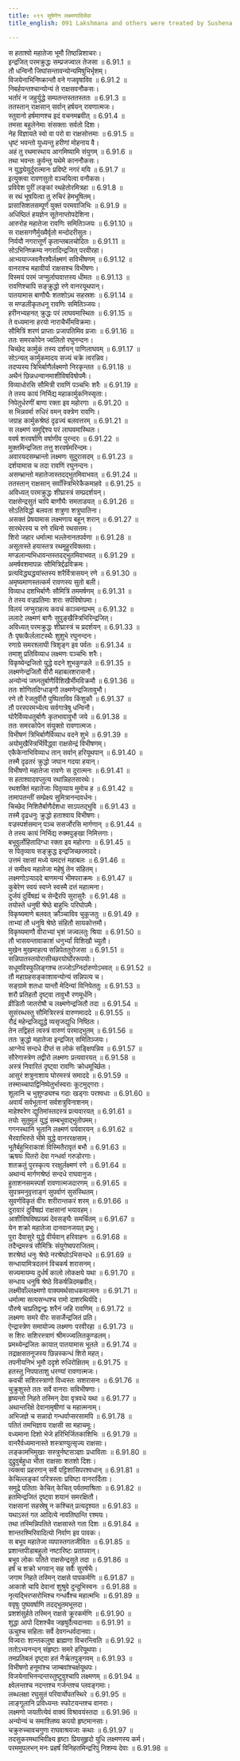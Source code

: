 ```yaml
---
title: ०९१ सुषेणेन लक्ष्मणादिसेवा
title_english: 091 Lakshmana and others were treated by Sushena

---
```

<div class="audioEmbed"  caption="श्रीराम-हरिसीताराममूर्ति-घनपाठिभ्यां वचनम्" src="https://archive.org/download/Ramayana-recitation-Sriram-harisItArAmamUrti-Ghanapaati-v2/Kanda_6/Kanda_6_YK-091-Lakshmana_and_others_were_treated_by_Sushena_0.mp3"></div>

स हताश्वो महातेजा भूमौ तिष्ठन्निशाचरः।  
इन्द्रजित् परमक्रुद्धः सम्प्रजज्वाल तेजसा ॥ 6.91.1 ॥   
तौ धन्विनौ जिघांसन्तावन्योन्यमिषुभिर्भृशम्।  
विजयेनाभिनिष्क्रान्तौ वने गजवृषाविव ॥ 6.91.2 ॥   
निबर्हयन्तश्चान्योन्यं ते राक्षसवनौकसः।  
भर्तारं न जहुर्युद्धे सम्पतन्तस्ततस्ततः ॥ 6.91.3 ॥   
ततस्तान् राक्षसान् सर्वान् हर्षयन् रावणात्मजः।  
स्तुवानो हर्षमाणश्च इदं वचनमब्रवीत् ॥ 6.91.4 ॥   
तमसा बहुलेनेमाः संसक्ताः सर्वतो दिशः।  
नेह विज्ञायते स्वो वा परो वा राक्षसोत्तमाः ॥ 6.91.5 ॥   
धृष्टं भवन्तो युध्यन्तु हरीणां मोहनाय वै।  
अहं तु रथमास्थाय आगमिष्यामि संयुगम् ॥ 6.91.6 ॥   
तथा भवन्तः कुर्वन्तु यथेमे काननौकसः।  
न युद्ध्येयुर्दुरात्मानः प्रविष्टे नगरं मयि ॥ 6.91.7 ॥   
इत्युक्त्वा रावणसुतो वञ्चयित्वा वनौकसः।  
प्रविवेश पुरीं लङ्कां रथहेतोरमित्रहा ॥ 6.91.8 ॥   
स रथं भूषयित्वा तु रुचिरं हेमभूषितम्।  
प्रासासिशतसम्पूर्णं युक्तं परमवाजिभिः ॥ 6.91.9 ॥   
अधिष्ठितं हयज्ञेन सूतेनाप्तोपदेशिना।  
आरुरोह महातेजा रावणिः समितिञ्जयः ॥ 6.91.10 ॥   
स राक्षसगणैर्मुख्यैर्वृतो मन्दोदरीसुतः।  
निर्ययौ नगरात्तूर्णं कृतान्तबलचोदितः ॥ 6.91.11 ॥   
सोऽभिनिष्क्रम्य नगरादिन्द्रजित् परवीरहा।  
आभ्ययाज्जवनैरश्वैर्लक्ष्मणं सविभीषणम् ॥ 6.91.12 ॥   
वानराश्च महावीर्या राक्षसश्च विभीषणः।  
विस्मयं परमं जग्मुर्लाघवात्तस्य धीमतः ॥ 6.91.13 ॥   
रावणिश्चापि सङ्क्रुद्धो रणे वानरयूथपान्।  
पातयामास बाणौघैः शतशोऽथ सहस्रशः ॥ 6.91.14 ॥   
स मण्डलीकृतधनू रावणिः समितिञ्जयः।  
हरीनभ्यहनत् क्रुद्धः परं लाघवमास्थितः ॥ 6.91.15 ॥   
ते वध्यमाना हरयो नाराचैर्भीमविक्रमाः।  
सौमित्रिं शरणं प्राप्ताः प्रजापतिमिव प्रजाः ॥ 6.91.16 ॥   
ततः समरकोपेन ज्वलितो रघुनन्दनः।  
चिच्छेद कार्मुकं तस्य दर्शयन् पाणिलाघवम् ॥ 6.91.17 ॥   
सोऽन्यत् कार्मुकमादय सज्यं चक्रे त्वरन्निव।  
तदप्यस्य त्रिभिर्बाणैर्लक्ष्मणो निरकृन्तत ॥ 6.91.18 ॥   
अथैनं छिन्नधन्वानमाशीविषविषोपमैः।  
विव्याधोरसि सौमित्री रावणिं पञ्चभिः शरैः ॥ 6.91.19 ॥   
ते तस्य कायं निर्भिद्य महाकार्मुकनिस्सृताः।  
निपेतुर्धरणीं बाणा रक्ता इव महोरगाः ॥ 6.91.20 ॥   
स भिन्नवर्मा रुधिरं वमन् वक्त्रेण रावणिः।  
जग्राह कार्मुकश्रेष्ठं दृढज्यं बलवत्तरम् ॥ 6.91.21 ॥   
स लक्ष्मणं समुद्दिश्य परं लाघवमास्थितः।  
ववर्ष शरवर्षाणि वर्षाणीव पुरन्दरः ॥ 6.91.22 ॥   
मुक्तमिन्द्रजिता तत्तु शरवर्षमरिन्दमः।  
अवारयदसम्भ्रान्तो लक्ष्मणः सुदुरासदम् ॥ 6.91.23 ॥   
दर्शयामास च तदा रावणिं रघुनन्दनः।  
असम्भ्रान्तो महातेजास्तदद्भुतमिवाभवत् ॥ 6.91.24 ॥   
ततस्तान् राक्षसान् सर्वांस्त्रिभिरेकैकमाहवे ॥ 6.91.25 ॥   
अविध्यत् परमक्रुद्धः शीघ्रास्त्रं सम्प्रदर्शयन्।  
राक्षसेन्द्रसुतं चापि बाणौघैः समताडयत् ॥ 6.91.26 ॥   
सोऽतिविद्धो बलवता शत्रुणा शत्रुघातिना।  
असक्तं प्रेषयामास लक्ष्मणाय बहून् शरान् ॥ 6.91.27 ॥   
सारथेरस्य च रणे रथिनो रथसत्तमः।  
शिरो जहार धर्मात्मा भल्लेनानतपर्वणा ॥ 6.91.28 ॥   
असूतास्ते हयास्तत्र रथमूहुरविक्लवाः।  
मण्डलान्यभिधावन्तस्तदद्भुतमिवाभवत् ॥ 6.91.29 ॥   
अमर्षवशमापन्नः सौमित्रिर्द्दढविक्रमः।  
प्रत्यविद्ध्यद्धयांस्तस्य शरैर्वित्रासयन् रणे ॥ 6.91.30 ॥   
अमृष्यमाणस्तत्कर्म रावणस्य सुतो बली।  
विव्याध दशभिर्बाणैः सौमित्रिं तममर्षणम् ॥ 6.91.31 ॥   
ते तस्य वज्रप्रतिमाः शराः सर्पविषोपमाः।  
विलयं जग्मुराहत्य कवचं काञ्चनप्रभम् ॥ 6.91.32 ॥   
ललाटे लक्ष्मणं बाणैः सुपुङ्खैस्त्रिभिरिन्द्रजित्।  
अविध्यत् परमक्रुद्धः शीघ्रास्त्रं च प्रदर्शयन् ॥ 6.91.33 ॥   
तैः पृषत्कैर्ललाटस्थैः शुशुभे रघुनन्दनः।  
रणाग्रे समरश्लाघी त्रिशृङ्ग इव पर्वतः ॥ 6.91.34 ॥   
तमाशु प्रतिविव्याध लक्ष्मणः पञ्चभिः शरैः।  
विकृष्येन्द्रजितो युद्धे वदने शुभकुण्डले ॥ 6.91.35 ॥   
लक्ष्मणेन्द्रजितौ वीरौ महाबलशरासनौ।  
अन्योन्यं जघ्नतुर्बाणैर्विशिखैर्भीमविक्रमौ ॥ 6.91.36 ॥   
ततः शोणितदिग्धाङ्गौ लक्ष्मणेन्द्रजितावुभौ।  
रणे तौ रेजतुर्वीरौ पुष्पिताविव किंशुकौ ॥ 6.91.37 ॥   
तौ परस्परमभ्येत्य सर्वगात्रेषु धन्विनौ।  
घोरैर्विव्यधतुर्बाणैः कृतभावावुभौ जये ॥ 6.91.38 ॥   
ततः समरकोपेन संयुक्तो रावणात्मजः।  
विभीषणं त्रिभिर्बाणैर्विव्याध वदने शुभे ॥ 6.91.39 ॥   
अयोमुखैस्त्रिर्भिर्विद्ध्वा राक्षसेन्द्रं विभीषणम्।  
एकैकेनाभिविव्याध तान् सर्वान् हरियूथपान् ॥ 6.91.40 ॥   
तस्मै दृढतरं क्रुद्धो जघान गदया हयान्।  
विभीषणो महातेजा रावणेः स दुरात्मनः ॥ 6.91.41 ॥   
स हताश्वादवप्लुत्य रथान्निहतसारथेः।  
रथशक्तिं महातेजाः पितृव्याय मुमोच ह ॥ 6.91.42 ॥   
तामापतन्तीं सम्प्रेक्ष्य सुमित्रानन्दवर्धनः।  
चिच्छेद निशितैर्बाणैर्दशधा साऽपतद्भुवि ॥ 6.91.43 ॥   
तस्मै दृढधनुः क्रुद्धो हताश्वाय विभीषणः।  
वज्रस्पर्शसमान् पञ्च ससर्जोरसि मार्गणान् ॥ 6.91.44 ॥   
ते तस्य कायं निर्भिद्य रुक्मपुङ्खा निमित्तगाः।  
बभूवुर्लोहितादिग्धा रक्ता इव महोरगाः ॥ 6.91.45 ॥   
स पितृव्याय सङ्क्रुद्ध इन्द्रजिच्छरमाददे।  
उत्तमं रक्षसां मध्ये यमदत्तं महाबलः ॥ 6.91.46 ॥   
तं समीक्ष्य महातेजा महेषुं तेन संहितम्।  
लक्ष्मणोऽप्याददे बाणमन्यं भीमपराक्रमः ॥ 6.91.47 ॥   
कुबेरेण स्वयं स्वप्ने स्वस्मै दत्तं महात्मना।  
दुर्जयं दुर्विषह्यं च सेन्द्रैरपि सुरासुरैः ॥ 6.91.48 ॥   
तयोस्ते धनुषी श्रेष्ठे बाहुभिः परिघोपमैः।  
विकृष्यमाणे बलवत् क्रौञ्चाविव चुकूजतुः ॥ 6.91.49 ॥   
ताभ्यां तौ धनुषि श्रेष्ठे संहितौ सायकोत्तमौ।  
विकृष्यमाणौ वीराभ्यां भृशं जज्वलतुः श्रिया ॥ 6.91.50 ॥   
तौ भासयन्तावाकाशं धनुर्भ्यां विशिखौ च्युतौ।  
मुखेन मुखमाहत्य सन्निपेततुरोजसा ॥ 6.91.51 ॥   
सन्निपातस्तयोरासीच्छरयोर्घोररूपयोः।  
सधूमविस्फुलिङ्गश्च तज्जोऽग्निर्दारुणोऽभवत् ॥ 6.91.52 ॥   
तौ महाग्रहसङ्काशावन्योन्यं सन्निपत्य च।  
सङ्ग्रामे शतधा यान्तौ मेदिन्यां विनिपेततुः ॥ 6.91.53 ॥   
शरौ प्रतिहतौ दृष्ट्वा तावुभौ रणमूर्धनि।  
व्रीडितौ जातरोषौ च लक्ष्मणेन्द्रजितौ तदा ॥ 6.91.54 ॥   
सुसंरब्धस्तु सौमित्रिरस्त्रं वारुणमाददे ॥ 6.91.55 ॥   
रौद्रं महेन्द्रजिद्युद्धे व्यसृजद्युधि निष्ठितः।  
तेन तद्विहतं त्वस्त्रं वारुणं परमाद्भुतम् ॥ 6.91.56 ॥   
ततः क्रुद्धो महातेजा इन्द्रजित् समितिञ्जयः।  
आग्नेयं सन्दधे दीप्तं स लोकं सङ्क्षिपन्निव ॥ 6.91.57 ॥   
सौरेणास्त्रेण तद्वीरो लक्ष्मणः प्रत्यवारयत् ॥ 6.91.58 ॥   
अस्त्रं निवारितं दृष्ट्वा रावणिः क्रोधमूर्च्छितः।  
आसुरं शत्रुनाशाय घोरमस्त्रं समाददे ॥ 6.91.59 ॥   
तस्माच्चापाद्विनिष्पेतुर्भास्वराः कूटमुद्गराः।  
शूलानि च भुशुण्ड्यश्च गदाः खड्गाः परश्वधाः ॥ 6.91.60 ॥   
अवार्यं सर्वभूतानां सर्वशत्रुविनाशनम्।  
माहेश्वरेण द्युतिमांस्तदस्त्रं प्रत्यवारयत् ॥ 6.91.61 ॥   
तयोः सुतुमुलं युद्धं सम्बभूवाद्भुतोपमम्।  
गगनस्थानि भूतानि लक्ष्मणं पर्यवारयन् ॥ 6.91.62 ॥   
भैरवाभिरुते भीमे युद्धे वानररक्षसाम्।  
भूतैर्बहुभिराकाशं विस्मितैरावृतं बभौ ॥ 6.91.63 ॥   
ऋषयः पितरो देवा गन्धर्वा गरुडोरगाः।  
शतक्रतुं पुरस्कृत्य ररक्षुर्लक्ष्मणं रणे ॥ 6.91.64 ॥   
अथान्यं मार्गणश्रेष्ठं सन्दधे राघवानुजः।  
हुताशनसमस्पर्शं रावणात्मजदारणम् ॥ 6.91.65 ॥   
सुपत्रमनुवृत्ताङ्गं सुपर्वाणं सुसंस्थितम्।  
सुवर्णविकृतं वीरः शरीरान्तकरं शरम् ॥ 6.91.66 ॥   
दुरावारं दुर्विषह्यं राक्षसानां भयावहम्।  
आशीविषविषप्रख्यं देवसङ्घैः समर्चितम् ॥ 6.91.67 ॥   
येन शक्रो महातेजा दानवानजयत् प्रभुः।  
पुरा दैवासुरे युद्धे वीर्यवान् हरिवाहनः ॥ 6.91.68 ॥   
तदैन्द्रमस्त्रं सौमित्रिः संयुगेष्वपराजितम्।  
शरश्रेष्ठं धनुः श्रेष्ठे नरश्रेष्ठोऽभिसन्दधे ॥ 6.91.69 ॥   
सन्धायामित्रदलनं विचकर्ष शरासनम्।  
सज्यमायम्य दुर्धर्षं कालो लोकक्षये यथा ॥ 6.91.70 ॥   
सन्धाय धनुषि श्रेष्ठे विकर्षन्निदमब्रवीत्।  
लक्ष्मीवाँल्लक्ष्मणो वाक्यमर्थसाधकमात्मनः ॥ 6.91.71 ॥   
धर्मात्मा सत्यसन्धश्च रामो दाशरथिर्यदि।  
पौरुषे चाप्रतिद्वन्द्वः शरैनं जहि रावणिम् ॥ 6.91.72 ॥   
लक्ष्मणः समरे वीरः ससर्जेन्द्रजितं प्रति।  
ऐन्द्रास्त्रेण समायोज्य लक्ष्मणः परवीरहा ॥ 6.91.73 ॥   
स शिरः सशिरस्त्राणं श्रीमज्ज्वलितकुण्डलम्।  
प्रमथ्येन्द्रजितः कायात् पातयामास भूतले ॥ 6.91.74 ॥   
तद्राक्षसतनूजस्य छिन्नस्कन्धं शिरो महत्।  
तपनीयनिभं भूमौ ददृशे रुधिरोक्षितम् ॥ 6.91.75 ॥   
हतस्तु निपपाताशु धरण्यां रावणात्मजः।  
कवची सशिरस्त्राणो विध्वस्तः सशरासनः ॥ 6.91.76 ॥   
चुक्रुशुस्ते ततः सर्वे वानराः सविभीषणाः।  
हृष्यन्तो निहते तस्मिन् देवा वृत्रवधे यथा ॥ 6.91.77 ॥   
अथान्तरिक्षे देवानामृषीणां च महात्मनाम्।  
अभिजज्ञे च सन्नादो गन्धर्वाप्सरसामपि ॥ 6.91.78 ॥   
पतितं तमभिज्ञाय राक्षसी सा महाचमूः।  
वध्यमाना दिशो भेजे हरिभिर्जितकाशिभिः ॥ 6.91.79 ॥   
वानरैर्वध्यमानास्ते शस्त्राण्युत्सृज्य राक्षसाः।  
लङ्कामभिमुखाः सस्त्रुर्नष्टसञ्ज्ञाः प्रधाविताः ॥ 6.91.80 ॥   
दुद्रुवुर्बहुधा भीता राक्षसाः शतशो दिशः।  
त्यक्त्वा प्रहरणान् सर्वे पट्टिशासिपरश्वधान् ॥ 6.91.81 ॥   
केचिल्लङ्कां परित्रस्ताः प्रविष्टा वानरार्दिताः।  
समुद्रे पतिताः केचित् केचित् पर्वतमाश्रिताः ॥ 6.91.82 ॥   
हतमिन्द्रजितं दृष्ट्वा शयानं समरक्षितौ।  
राक्षसानां सहस्रेषु न कश्चित् प्रत्यदृश्यत ॥ 6.91.83 ॥   
यथाऽस्तं गत आदित्ये नावतिष्ठन्ति रश्मयः।  
तथा तस्मिन्निपतिते राक्षसास्ते गता दिशः ॥ 6.91.84 ॥   
शान्तरश्मिरिवादित्यो निर्वाण इव पावकः।  
स बभूव महातेजा व्यपास्तगतजीवितः ॥ 6.91.85 ॥   
प्रशान्तपीडाबहुलो नष्टारिष्टः प्रतापवान्।  
बभूव लोकः पतिते राक्षसेन्द्रसुते तदा ॥ 6.91.86 ॥   
हर्षं च शक्रो भगवान् सह सर्वैः सुरर्षभैः।  
जगाम निहते तस्मिन् राक्षसे पापकर्मणि ॥ 6.91.87 ॥   
आकाशे चापि देवानां शुश्रुवे दुन्दुभिस्वनः ॥ 6.91.88 ॥   
नृत्यद्भिरप्सरोभिश्च गन्धर्वैश्च महात्मभिः ॥ 6.91.89 ॥   
ववृषुः पुष्पवर्षाणि तदद्भुतमभूत्तदा।  
प्रशशंसुर्हते तस्मिन् राक्षसे क्रूरकर्मणि ॥ 6.91.90 ॥   
शुद्धा आपो दिशश्चैव जहृषुर्दैत्यदानवाः ॥ 6.91.91 ॥   
ऊचुश्च सहिताः सर्वे देवगन्धर्वदानवाः।  
विज्वराः शान्तकलुषा ब्राह्मणा विचरन्त्विति ॥ 6.91.92 ॥   
ततोऽभ्यनन्दन् संहृष्टाः समरे हरियूथपाः।  
तमप्रतिबलं दृष्ट्वा हतं नैर्ऋतपुङ्गवम् ॥ 6.91.93 ॥   
विभीषणो हनूमांश्च जाम्बवांश्चर्क्षयूथपः।  
विजयेनाभिनन्दन्तस्तुष्टुवुश्चापि लक्ष्मणम् ॥ 6.91.94 ॥   
क्ष्वेलन्तश्च नदन्तश्च गर्जन्तश्च प्लवङ्गमाः।  
लब्धलक्षा रघुसुतं परिवार्योपतस्थिरे ॥ 6.91.95 ॥   
लाङ्गूलानि प्रविध्यन्तः स्फोटयन्तश्च वानराः।  
लक्ष्मणो जयतीत्येवं वाक्यं विश्रावयंस्तदा ॥ 6.91.96 ॥   
अन्योन्यं च समाश्लिष्य कपयो हृष्टमानसाः।  
चक्रुरुच्चावचगुणा राघवाश्रयजाः कथाः ॥ 6.91.97 ॥   
तदसुकरमथाभिवीक्ष्य हृष्टाः प्रियसुहृदो युधि लक्ष्मणस्य कर्म।  
परममुपलभन् मनः प्रहर्षं विनिहतमिन्द्ररिपुं निशम्य देवाः ॥ 6.91.98 ॥   
